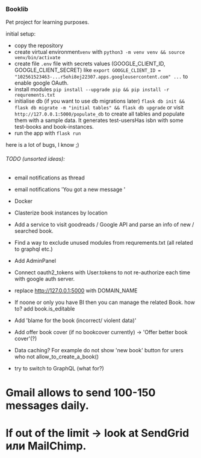 ### Booklib
Pet project for learning purposes.

initial setup:
* copy the repository
* create virtual environment`venv` with `python3 -m venv venv && source venv/bin/activate`
* create file `.env` file with secrets values (GOOGLE_CLIENT_ID, GOOGLE_CLIENT_SECRET) like `export GOOGLE_CLIENT_ID = "102561523463-...r5ohi8ej22307.apps.googleusercontent.com" ...` to enable google OAuth.
* install modules `pip install --upgrade pip && pip install -r requrements.txt`
* initialise db (if you want to use db migrations later) `flask db init && flask db migrate -m "initial tables" && flask db upgrade` or visit `http://127.0.0.1:5000/populate_db` to create all tables and populate them with a sample data. It generates test-usersHas isbn with some test-books and book-instances.
* run the app with `flask run`

here is a lot of bugs, I know ;)


###### TODO (unsorted ideas):
* email notifications as thread
* email notifications 'You got a new message '
* Docker
* Clasterize book instances by location
* Add a service to visit goodreads / Google API and parse an info of new / searched book.
* Find a way to exclude unused modules from requrements.txt (all related to graphql etc.)
* Add AdminPanel
* Connect oauth2_tokens with User.tokens to not re-authorize each time with google auth server.
* replace http://127.0.0.1:5000 with DOMAIN_NAME
* If noone or only you have BI then you can manage the related Book. how to? add book.is_editable
* Add 'blame for the book (incorrect/ violent data)'
* Add offer book cover (if no bookcover currently) -> 'Offer better book cover'(?)

* Data caching? For example do not show 'new book' button for urers who not allow_to_create_a_book()
* try to switch to GraphQL (what for?)


# Gmail allows to send 100-150 messages daily.
# If out of the limit -> look at SendGrid или MailChimp.
